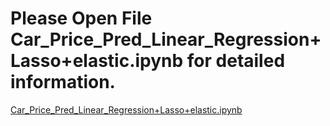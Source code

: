 # Please Open File Car_Price_Pred_Linear_Regression+Lasso+elastic.ipynb for detailed information.
[Car_Price_Pred_Linear_Regression+Lasso+elastic.ipynb](Car_Price_Pred_Linear_Regression+Lasso+elastic.ipynb)
